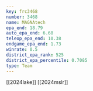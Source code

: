 ```yaml
---
key: frc3468
number: 3468
name: MAGNAtech
epa_end: 18.79
auto_epa_end: 6.68
teleop_epa_end: 10.38
endgame_epa_end: 1.73
winrate: 0.5
district_epa_rank: 525
district_epa_percentile: 0.7085
type: Team
---
```

[[2024lake]]
[[2024mslr]]
